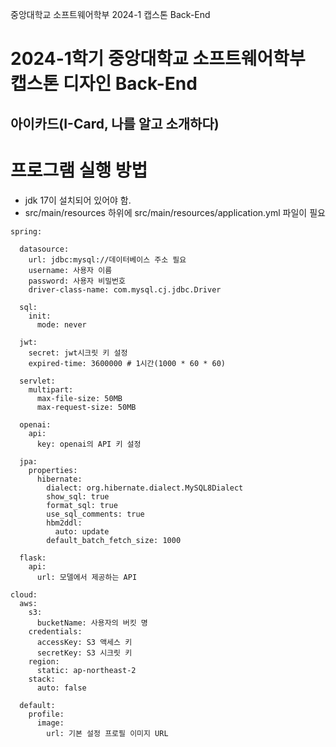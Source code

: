 중앙대학교 소프트웨어학부 2024-1 캡스톤 Back-End

# 2024-1학기 중앙대학교 소프트웨어학부 캡스톤 디자인 Back-End
## 아이카드(I-Card, 나를 알고 소개하다)


# 프로그램 실행 방법
- jdk 17이 설치되어 있어야 함.
- src/main/resources 하위에 src/main/resources/application.yml 파일이 필요


```
spring:

  datasource:
    url: jdbc:mysql://데이터베이스 주소 필요
    username: 사용자 이름
    password: 사용자 비밀번호
    driver-class-name: com.mysql.cj.jdbc.Driver

  sql:
    init:
      mode: never

  jwt:
    secret: jwt시크릿 키 설정
    expired-time: 3600000 # 1시간(1000 * 60 * 60)

  servlet:
    multipart:
      max-file-size: 50MB
      max-request-size: 50MB

  openai:
    api:
      key: openai의 API 키 설정

  jpa:
    properties:
      hibernate:
        dialect: org.hibernate.dialect.MySQL8Dialect
        show_sql: true
        format_sql: true
        use_sql_comments: true
        hbm2ddl:
          auto: update
        default_batch_fetch_size: 1000

  flask:
    api:
      url: 모델에서 제공하는 API

cloud:
  aws:
    s3:
      bucketName: 사용자의 버킷 명
    credentials:
      accessKey: S3 액세스 키
      secretKey: S3 시크릿 키
    region:
      static: ap-northeast-2
    stack:
      auto: false

  default:
    profile:
      image:
        url: 기본 설정 프로필 이미지 URL

```

